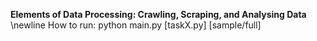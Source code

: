 **Elements of Data Processing: Crawling, Scraping, and Analysing Data** \newline 
How to run: python main.py [taskX.py] [sample/full] 
